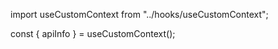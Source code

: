 import  useCustomContext from "../hooks/useCustomContext";

 const { apiInfo } = useCustomContext();